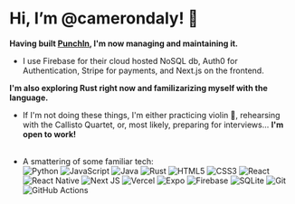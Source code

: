 <h1> Hi, I’m @camerondaly! 👋  </h1>
<strong> Having built <a href="https://www.punch-in.app">PunchIn</a>, I'm now managing and maintaining it. </strong> 
</br>

* I use Firebase for their cloud hosted NoSQL db, Auth0 for Authentication, Stripe for payments, and Next.js on the frontend. </br>

<strong> I'm also exploring Rust right now and familizarizing myself with the language. </strong> </br>
- If I'm not doing these things, I'm either practicing violin 🎻, rehearsing with the Callisto Quartet, or, most likely, preparing for interviews... 
<strong>I'm open to work!</strong>
</br></br>

- A smattering of some familiar tech: </br>
![Python](https://img.shields.io/badge/python-3670A0?style=for-the-badge&logo=python&logoColor=ffdd54)
![JavaScript](https://img.shields.io/badge/javascript-%23323330.svg?style=for-the-badge&logo=javascript&logoColor=%23F7DF1E)
![Java](https://img.shields.io/badge/java-%23ED8B00.svg?style=for-the-badge&logo=java&logoColor=white)
![Rust](https://img.shields.io/badge/rust-%23000000.svg?style=for-the-badge&logo=rust&logoColor=white)
![HTML5](https://img.shields.io/badge/html5-%23E34F26.svg?style=for-the-badge&logo=html5&logoColor=white)
![CSS3](https://img.shields.io/badge/css3-%231572B6.svg?style=for-the-badge&logo=css3&logoColor=white)
![React](https://img.shields.io/badge/react-%2320232a.svg?style=for-the-badge&logo=react&logoColor=%2361DAFB)
![React Native](https://img.shields.io/badge/react_native-%2320232a.svg?style=for-the-badge&logo=react&logoColor=%2361DAFB)
![Next JS](https://img.shields.io/badge/Next-black?style=for-the-badge&logo=next.js&logoColor=white)
![Vercel](https://img.shields.io/badge/vercel-%23000000.svg?style=for-the-badge&logo=vercel&logoColor=white)
![Expo](https://img.shields.io/badge/expo-1C1E24?style=for-the-badge&logo=expo&logoColor=#D04A37)
![Firebase](https://img.shields.io/badge/Firebase-039BE5?style=for-the-badge&logo=Firebase&logoColor=white)
![SQLite](https://img.shields.io/badge/sqlite-%2307405e.svg?style=for-the-badge&logo=sqlite&logoColor=white)
![Git](https://img.shields.io/badge/git-%23F05033.svg?style=for-the-badge&logo=git&logoColor=white)
![GitHub Actions](https://img.shields.io/badge/github%20actions-%232671E5.svg?style=for-the-badge&logo=githubactions&logoColor=white)


<!---
camerondaly/camerondaly is a ✨ special ✨ repository because its `README.md` (this file) appears on your GitHub profile.
You can click the Preview link to take a look at your changes.
--->
